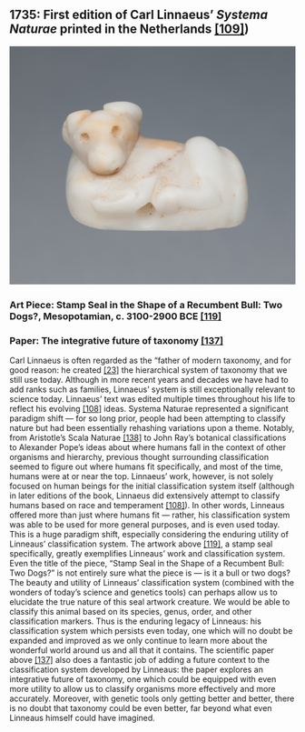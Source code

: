 ## 1735: First edition of Carl Linnaeus’ <em>Systema Naturae</em> printed in the Netherlands [[109]](https://www.biodiversitylibrary.org/item/10277#page/3/mode/1up))

![pic](/images/1735.jpg)

### Art Piece: Stamp Seal in the Shape of a Recumbent Bull: Two Dogs?, Mesopotamian, c. 3100-2900 BCE [[119]](https://hvrd.art/o/292376)

### Paper: The integrative future of taxonomy [[137]](https://frontiersinzoology.biomedcentral.com/articles/10.1186/1742-9994-7-16)

Carl Linnaeus is often regarded as the “father of modern taxonomy, and for good reason: he created [[23]](https://www.britannica.com/topic/Systema-Naturae) the hierarchical system of taxonomy that we still use today. Although in more recent years and decades we have had to add ranks such as families, Linnaeus’ system is still exceptionally relevant to science today. Linnaeus’ text was edited multiple times throughout his life to reflect his evolving [[108]](https://www.environmentandsociety.org/tools/keywords/linnaeuss-systema-naturae) ideas. Systema Naturae represented a significant paradigm shift — for so long prior, people had been attempting to classify nature but had been essentially rehashing variations upon a theme. Notably, from Aristotle’s Scala Naturae [[138]](http://palaeos.com/systematics/greatchainofbeing/scala_naturae.html) to John Ray’s botanical classifications to Alexander Pope’s ideas about where humans fall in the context of other organisms and hierarchy, previous thought surrounding classification seemed to figure out where humans fit specifically, and most of the time, humans were at or near the top. Linnaeus’ work, however, is not solely focused on human beings for the initial classification system itself (although in later editions of the book, Linnaeus did extensively attempt to classify humans based on race and temperament [[108]](https://www.environmentandsociety.org/tools/keywords/linnaeuss-systema-naturae)). In other words, Linneaus offered more than just where humans fit — rather, his classification system was able to be used for more general purposes, and is even used today. This is a huge paradigm shift, especially considering the enduring utility of Linneaus’ classification system. The artwork above [[119]](https://hvrd.art/o/292376), a stamp seal specifically, greatly exemplifies Linneaus’ work and classification system. Even the title of the piece, “Stamp Seal in the Shape of a Recumbent Bull: Two Dogs?” is not entirely sure what the piece is — is it a bull or two dogs? The beauty and utility of Linneaus’ classification system (combined with the wonders of today’s science and genetics tools) can perhaps allow us to elucidate the true nature of this seal artwork creature. We would be able to classify this animal based on its species, genus, order, and other classification markers. Thus is the enduring legacy of Linneaus: his classification system which persists even today, one which will no doubt be expanded and improved as we only continue to learn more about the wonderful world around us and all that it contains. The scientific paper above [[137]](https://frontiersinzoology.biomedcentral.com/articles/10.1186/1742-9994-7-16) also does a fantastic job of adding a future context to the classification system developed by Linneaus: the paper explores an integrative future of taxonomy, one which could be equipped with even more utility to allow us to classify organisms more effectively and more accurately. Moreover, with genetic tools only getting better and better, there is no doubt that taxonomy could be even better, far beyond what even Linneaus himself could have imagined.
